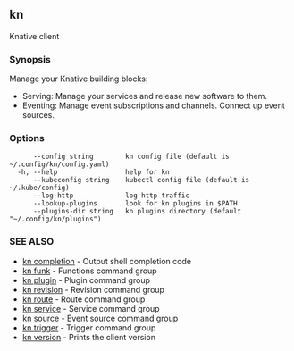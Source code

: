 ## kn

Knative client

### Synopsis

Manage your Knative building blocks:

* Serving: Manage your services and release new software to them.
* Eventing: Manage event subscriptions and channels. Connect up event sources.

### Options

```
      --config string        kn config file (default is ~/.config/kn/config.yaml)
  -h, --help                 help for kn
      --kubeconfig string    kubectl config file (default is ~/.kube/config)
      --log-http             log http traffic
      --lookup-plugins       look for kn plugins in $PATH
      --plugins-dir string   kn plugins directory (default "~/.config/kn/plugins")
```

### SEE ALSO

* [kn completion](kn_completion.md)	 - Output shell completion code
* [kn funk](kn_funk.md)	 - Functions command group
* [kn plugin](kn_plugin.md)	 - Plugin command group
* [kn revision](kn_revision.md)	 - Revision command group
* [kn route](kn_route.md)	 - Route command group
* [kn service](kn_service.md)	 - Service command group
* [kn source](kn_source.md)	 - Event source command group
* [kn trigger](kn_trigger.md)	 - Trigger command group
* [kn version](kn_version.md)	 - Prints the client version

